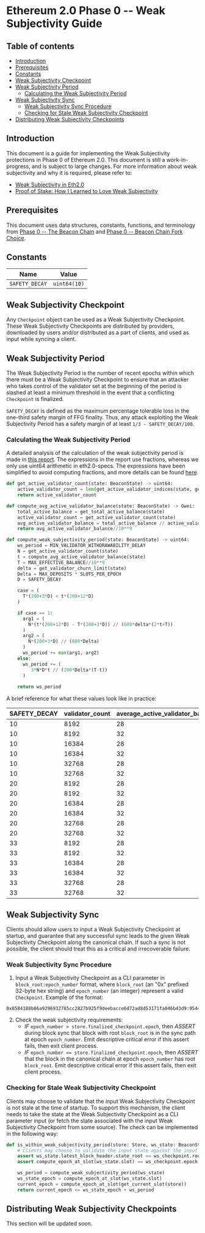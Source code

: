 # Ethereum 2.0 Phase 0 -- Weak Subjectivity Guide

## Table of contents

<!-- TOC -->
<!-- START doctoc generated TOC please keep comment here to allow auto update -->
<!-- DON'T EDIT THIS SECTION, INSTEAD RE-RUN doctoc TO UPDATE -->

- [Introduction](#introduction)
- [Prerequisites](#prerequisites)
- [Constants](#constants)
- [Weak Subjectivity Checkpoint](#weak-subjectivity-checkpoint)
- [Weak Subjectivity Period](#weak-subjectivity-period)
  - [Calculating the Weak Subjectivity Period](#calculating-the-weak-subjectivity-period)
- [Weak Subjectivity Sync](#weak-subjectivity-sync)
  - [Weak Subjectivity Sync Procedure](#weak-subjectivity-sync-procedure)
  - [Checking for Stale Weak Subjectivity Checkpoint](#checking-for-stale-weak-subjectivity-checkpoint)
- [Distributing Weak Subjectivity Checkpoints](#distributing-weak-subjectivity-checkpoints)

<!-- END doctoc generated TOC please keep comment here to allow auto update -->
<!-- /TOC -->

## Introduction

This document is a guide for implementing the Weak Subjectivity protections in Phase 0 of Ethereum 2.0.
This document is still a work-in-progress, and is subject to large changes.
For more information about weak subjectivity and why it is required, please refer to:

- [Weak Subjectivity in Eth2.0](https://notes.ethereum.org/@adiasg/weak-subjectvity-eth2)
- [Proof of Stake: How I Learned to Love Weak Subjectivity](https://blog.ethereum.org/2014/11/25/proof-stake-learned-love-weak-subjectivity/)

## Prerequisites

This document uses data structures, constants, functions, and terminology from
[Phase 0 -- The Beacon Chain](./beacon-chain.md) and [Phase 0 -- Beacon Chain Fork Choice](./fork-choice.md).

## Constants

| Name           | Value        |
|----------------|--------------|
| `SAFETY_DECAY` | `uint64(10)` |

## Weak Subjectivity Checkpoint

Any `Checkpoint` object can be used as a Weak Subjectivity Checkpoint.
These Weak Subjectivity Checkpoints are distributed by providers,
downloaded by users and/or distributed as a part of clients, and used as input while syncing a client.

## Weak Subjectivity Period

The Weak Subjectivity Period is the number of recent epochs within which there
must be a Weak Subjectivity Checkpoint to ensure that an attacker who takes control
of the validator set at the beginning of the period is slashed at least a minimum threshold
in the event that a conflicting `Checkpoint` is finalized.

`SAFETY_DECAY` is defined as the maximum percentage tolerable loss in the one-third
safety margin of FFG finality. Thus, any attack exploiting the Weak Subjectivity Period has
a safety margin of at least `1/3 - SAFETY_DECAY/100`.

### Calculating the Weak Subjectivity Period

A detailed analysis of the calculation of the weak subjectivity period is made in [this report](https://github.com/runtimeverification/beacon-chain-verification/blob/master/weak-subjectivity/weak-subjectivity-analysis.pdf). The expressions in the report use fractions, whereas we only use uint64 arithmetic in eth2.0-specs. The expressions have been simplified to avoid computing fractions, and more details can be found [here](https://www.overleaf.com/read/wgjzjdjpvpsd).

```python
def get_active_validator_count(state: BeaconState) -> uint64:
    active_validator_count = len(get_active_validator_indices(state, get_current_epoch(state)))
    return active_validator_count

def compute_avg_active_validator_balance(state: BeaconState) -> Gwei:
    total_active_balance = get_total_active_balance(state)
    active_validator_count = get_active_validator_count(state)
    avg_active_validator_balance = total_active_balance // active_validator_count
    return avg_active_validator_balance//10**9

def compute_weak_subjectivity_period(state: BeaconState) -> uint64:
    ws_period = MIN_VALIDATOR_WITHDRAWABILITY_DELAY
    N = get_active_validator_count(state)
    t = compute_avg_active_validator_balance(state)
    T = MAX_EFFECTIVE_BALANCE//10**9
    delta = get_validator_churn_limit(state)
    Delta = MAX_DEPOSITS * SLOTS_PER_EPOCH
    D = SAFETY_DECAY

    case = (
      T*(200+3*D) < t*(200+12*D)
    )

    if case == 1:
      arg1 = (
        N*(t*(200+12*D) - T*(200+3*D)) // (600*delta*(2*t+T))
      )
      arg2 = (
        N*(200+3*D) // (600*Delta)
      )
      ws_period += max(arg1, arg2)
    else:
      ws_period += (
         3*N*D*t // (200*Delta*(T-t))
      )
    
    return ws_period
```

A brief reference for what these values look like in practice:

| SAFETY_DECAY | validator_count | average_active_validator_balance | weak_subjectivity_period |
| ---- | ---- | ---- | ---- |
| 10 | 8192 | 28 | 318 |
| 10 | 8192 | 32 | 358 |
| 10 | 16384 | 28 | 380 |
| 10 | 16384 | 32 | 460 |
| 10 | 32768 | 28 | 504 |
| 10 | 32768 | 32 | 665 |
| 20 | 8192 | 28 | 411 |
| 20 | 8192 | 32 | 460 |
| 20 | 16384 | 28 | 566 |
| 20 | 16384 | 32 | 665 |
| 20 | 32768 | 28 | 876 |
| 20 | 32768 | 32 | 1075 |
| 33 | 8192 | 28 | 532 |
| 33 | 8192 | 32 | 593 |
| 33 | 16384 | 28 | 808 |
| 33 | 16384 | 32 | 931 |
| 33 | 32768 | 28 | 1360 |
| 33 | 32768 | 32 | 1607 |

## Weak Subjectivity Sync

Clients should allow users to input a Weak Subjectivity Checkpoint at startup, and guarantee that any successful sync leads to the given Weak Subjectivity Checkpoint along the canonical chain. If such a sync is not possible, the client should treat this as a critical and irrecoverable failure.

### Weak Subjectivity Sync Procedure

1. Input a Weak Subjectivity Checkpoint as a CLI parameter in `block_root:epoch_number` format,
  where `block_root` (an "0x" prefixed 32-byte hex string) and `epoch_number` (an integer) represent a valid `Checkpoint`.
  Example of the format:

```
0x8584188b86a9296932785cc2827b925f9deebacce6d72ad8d53171fa046b43d9:9544
```

2. Check the weak subjectivity requirements:
    - *IF* `epoch_number > store.finalized_checkpoint.epoch`,
          then *ASSERT* during block sync that block with root `block_root` is in the sync path at epoch `epoch_number`.
          Emit descriptive critical error if this assert fails, then exit client process.
    - *IF* `epoch_number <= store.finalized_checkpoint.epoch`,
          then *ASSERT* that the block in the canonical chain at epoch `epoch_number` has root `block_root`.
          Emit descriptive critical error if this assert fails, then exit client process.

### Checking for Stale Weak Subjectivity Checkpoint

Clients may choose to validate that the input Weak Subjectivity Checkpoint is not stale at the time of startup.
To support this mechanism, the client needs to take the state at the Weak Subjectivity Checkpoint as
a CLI parameter input (or fetch the state associated with the input Weak Subjectivity Checkpoint from some source).
The check can be implemented in the following way:

```python
def is_within_weak_subjectivity_period(store: Store, ws_state: BeaconState, ws_checkpoint: Checkpoint) -> bool:
    # Clients may choose to validate the input state against the input Weak Subjectivity Checkpoint
    assert ws_state.latest_block_header.state_root == ws_checkpoint.root
    assert compute_epoch_at_slot(ws_state.slot) == ws_checkpoint.epoch

    ws_period = compute_weak_subjectivity_period(ws_state)
    ws_state_epoch = compute_epoch_at_slot(ws_state.slot)
    current_epoch = compute_epoch_at_slot(get_current_slot(store))
    return current_epoch <= ws_state_epoch + ws_period
```

## Distributing Weak Subjectivity Checkpoints

This section will be updated soon.
